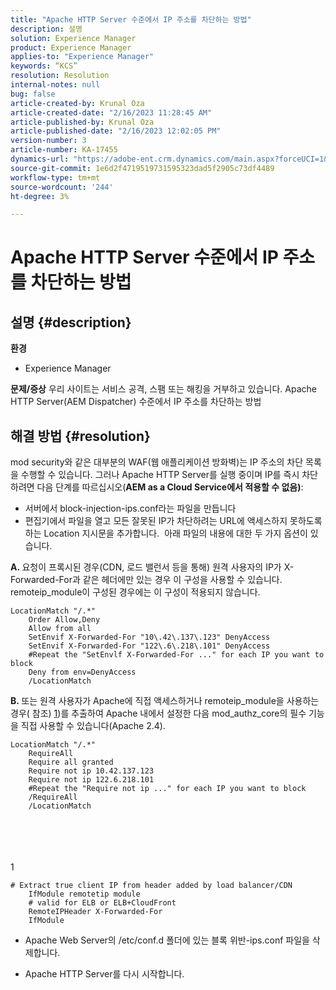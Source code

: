 ```yaml
---
title: "Apache HTTP Server 수준에서 IP 주소를 차단하는 방법"
description: 설명
solution: Experience Manager
product: Experience Manager
applies-to: "Experience Manager"
keywords: “KCS”
resolution: Resolution
internal-notes: null
bug: false
article-created-by: Krunal Oza
article-created-date: "2/16/2023 11:28:45 AM"
article-published-by: Krunal Oza
article-published-date: "2/16/2023 12:02:05 PM"
version-number: 3
article-number: KA-17455
dynamics-url: "https://adobe-ent.crm.dynamics.com/main.aspx?forceUCI=1&pagetype=entityrecord&etn=knowledgearticle&id=9dedd710-edad-ed11-aad1-6045bd006793"
source-git-commit: 1e6d2f4719519731595323dad5f2905c73df4489
workflow-type: tm+mt
source-wordcount: '244'
ht-degree: 3%

---
```


# Apache HTTP Server 수준에서 IP 주소를 차단하는 방법

## 설명 {#description}

<b>환경</b>
- Experience Manager



<b>문제/증상</b>
우리 사이트는 서비스 공격, 스팸 또는 해킹을 거부하고 있습니다. Apache HTTP Server(AEM Dispatcher) 수준에서 IP 주소를 차단하는 방법


## 해결 방법 {#resolution}


mod security와 같은 대부분의 WAF(웹 애플리케이션 방화벽)는 IP 주소의 차단 목록을 수행할 수 있습니다. 그러나 Apache HTTP Server를 실행 중이며 IP를 즉시 차단하려면 다음 단계를 따르십시오(<b>AEM as a Cloud Service에서 적용할 수 없음)</b>:

- 서버에서 block-injection-ips.conf라는 파일을 만듭니다
- 편집기에서 파일을 열고 모든 잘못된 IP가 차단하려는 URL에 액세스하지 못하도록 하는 Location 지시문을 추가합니다.  아래 파일의 내용에 대한 두 가지 옵션이 있습니다.


<b>A. </b>요청이 프록시된 경우(CDN, 로드 밸런서 등을 통해) 원격 사용자의 IP가 X-Forwarded-For과 같은 헤더에만 있는 경우 이 구성을 사용할 수 있습니다. remoteip_module이 구성된 경우에는 이 구성이 적용되지 않습니다.


```
LocationMatch "/.*"
    Order Allow,Deny
    Allow from all
    SetEnvif X-Forwarded-For "10\.42\.137\.123" DenyAccess
    SetEnvif X-Forwarded-For "122\.6\.218\.101" DenyAccess
    #Repeat the "SetEnvlf X-Forwarded-For ..." for each IP you want to block
    Deny from env=DenyAccess
    /LocationMatch
```




<b>B. </b>또는 원격 사용자가 Apache에 직접 액세스하거나 remoteip_module을 사용하는 경우( 참조) [1](https://helpx.adobe.com/experience-manager/kb/block-ips-apache-http-server.html#remoteip_module))를 추출하여 Apache 내에서 설정한 다음 mod_authz_core의 필수 기능을 직접 사용할 수 있습니다(Apache 2.4).


```
LocationMatch "/.*"
    RequireAll
    Require all granted
    Require not ip 10.42.137.123
    Require not ip 122.6.218.101
    #Repeat the "Require not ip ..." for each IP you want to block
    /RequireAll
    /LocationMatch
```

<br><br> <br><br>
1


```
# Extract true client IP from header added by load balancer/CDN
    IfModule remotetip module
    # valid for ELB or ELB+CloudFront
    RemoteIPHeader X-Forwarded-For
    IfModule
```


- Apache Web Server의 /etc/conf.d 폴더에 있는 블록 위반-ips.conf 파일을 삭제합니다.


- Apache HTTP Server를 다시 시작합니다.



